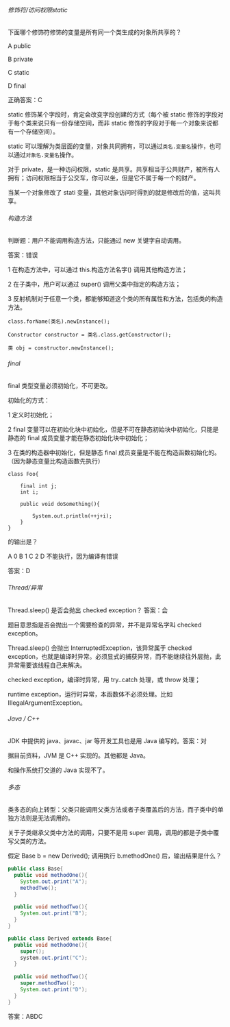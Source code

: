 ###### 修饰符/访问权限static

下面哪个修饰符修饰的变量是所有同一个类生成的对象所共享的？

A public

B private

C static

D final

正确答案：C

static 修饰某个字段时，肯定会改变字段创建的方式（每个被 static 修饰的字段对于每个类来说只有一份存储空间，而非 static 修饰的字段对于每一个对象来说都有一个存储空间）。

static 可以理解为类层面的变量，对象共同拥有，可以通过`类名.变量名`操作，也可以通过`对象名.变量名`操作。

对于 private，是一种访问权限，static 是共享。共享相当于公共财产，被所有人拥有；访问权限相当于公交车，你可以坐，但是它不属于每一个的财产。

当某一个对象修改了 stati 变量，其他对象访问时得到的就是修改后的值，这叫共享。



###### 构造方法

判断题：用户不能调用构造方法，只能通过 new 关键字自动调用。

答案：错误

1 在构造方法中，可以通过 this.构造方法名字() 调用其他构造方法；

2 在子类中，用户可以通过 super() 调用父类中指定的构造方法；

3 反射机制对于任意一个类，都能够知道这个类的所有属性和方法，包括类的构造方法。

`class.forName(类名).newInstance();`

`Constructor constructor = 类名.class.getConstructor();`

`类 obj = constructor.newInstance();` 

###### final

final 类型变量必须初始化，不可更改。

初始化的方式：

1 定义时初始化；

2 final 变量可以在初始化块中初始化，但是不可在静态初始块中初始化，只能是静态的 final 成员变量才能在静态初始化块中初始化；

3 在类的构造器中初始化，但是静态 final 成员变量是不能在构造函数初始化的。（因为静态变量比构造函数先执行）

```
class Foo{

	final int j;
	int i;

	public void doSomething(){

		System.out.println(++j+i);
	}
}
```

的输出是？

A 0 B 1 C 2 D 不能执行，因为编译有错误

答案：D

###### Thread/异常

Thread.sleep() 是否会抛出 checked exception？ 答案：会

题目意思指是否会抛出一个需要检查的异常，并不是异常名字叫 checked exception。

Thread.sleep() 会抛出 InterruptedException，该异常属于 checked exception，也就是编译时异常。必须显式的捕获异常，而不能继续往外层抛，此异常需要该线程自己来解决。

checked exception，编译时异常，用 try..catch 处理，或 throw 处理；

runtime exception，运行时异常，本函数体不必须处理。比如 IIlegalArgumentException。

###### Java / C++

JDK 中提供的 java、javac、jar 等开发工具也是用 Java 编写的。答案：对

据目前资料，JVM 是 C++ 实现的。其他都是 Java。

和操作系统打交道的 Java 实现不了。

###### 多态

类多态的向上转型：父类只能调用父类方法或者子类覆盖后的方法，而子类中的单独方法则是无法调用的。

关于子类继承父类中方法的调用，只要不是用 super 调用，调用的都是子类中覆写父类的方法。

假定 Base b = new Derived(); 调用执行 b.methodOne() 后，输出结果是什么？

```java
public class Base{
  public void methodOne(){
    System.out.print("A");
    methodTwo();
  }
  
  public void methodTwo(){
    System.out.print("B");
  }
}

public class Derived extends Base{
  public void methodOne(){
    super();
    system.out.print("C");
  }
  
  public void methodTwo(){
    super.methodTwo();
    System.out.print("D");
  }
}
```

答案：ABDC